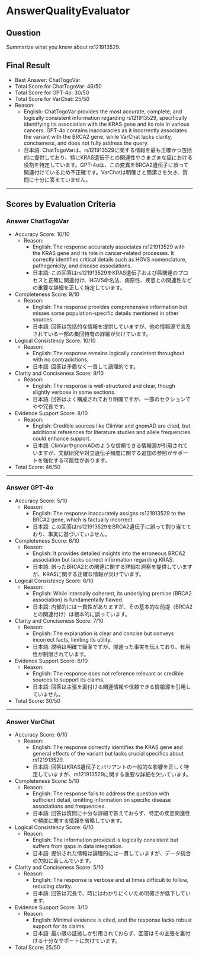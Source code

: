 # AnswerQualityEvaluator

## Question

Summarize what you know about rs121913529.

## Final Result

- Best Answer: ChatTogoVar
- Total Score for ChatTogoVar: 46/50
- Total Score for GPT-4o: 30/50
- Total Score for VarChat: 25/50
- Reason:
  - English: ChatTogoVar provides the most accurate, complete, and logically consistent information regarding rs121913529, specifically identifying its association with the KRAS gene and its role in various cancers. GPT-4o contains inaccuracies as it incorrectly associates the variant with the BRCA2 gene, while VarChat lacks clarity, conciseness, and does not fully address the query.
  - 日本語: ChatTogoVarは、rs121913529に関する情報を最も正確かつ包括的に提供しており、特にKRAS遺伝子との関連性やさまざまな癌における役割を特定しています。GPT-4oは、この変異をBRCA2遺伝子に誤って関連付けているため不正確です。VarChatは明確さと簡潔さを欠き、質問に十分に答えていません。

---

## Scores by Evaluation Criteria

### Answer ChatTogoVar
- Accuracy Score: 10/10
  - Reason: 
    - English: The response accurately associates rs121913529 with the KRAS gene and its role in cancer-related processes. It correctly identifies critical details such as HGVS nomenclature, pathogenicity, and disease associations.
    - 日本語: この回答はrs121913529をKRAS遺伝子および癌関連のプロセスと正確に関連付け、HGVS命名法、病原性、疾患との関連性などの重要な詳細を正しく特定しています。
- Completeness Score: 9/10
  - Reason: 
    - English: The response provides comprehensive information but misses some population-specific details mentioned in other sources.
    - 日本語: 回答は包括的な情報を提供していますが、他の情報源で言及されている一部の集団特有の詳細が欠けています。
- Logical Consistency Score: 10/10
  - Reason: 
    - English: The response remains logically consistent throughout with no contradictions.
    - 日本語: 回答は矛盾なく一貫して論理的です。
- Clarity and Conciseness Score: 9/10
  - Reason: 
    - English: The response is well-structured and clear, though slightly verbose in some sections.
    - 日本語: 回答はよく構成されており明確ですが、一部のセクションでやや冗長です。
- Evidence Support Score: 8/10
  - Reason: 
    - English: Credible sources like ClinVar and gnomAD are cited, but additional references for literature studies and allele frequencies could enhance support.
    - 日本語: ClinVarやgnomADのような信頼できる情報源が引用されていますが、文献研究や対立遺伝子頻度に関する追加の参照がサポートを強化する可能性があります。
- Total Score: 46/50

---

### Answer GPT-4o
- Accuracy Score: 5/10
  - Reason: 
    - English: The response inaccurately assigns rs121913529 to the BRCA2 gene, which is factually incorrect.
    - 日本語: この回答はrs121913529をBRCA2遺伝子に誤って割り当てており、事実に基づいていません。
- Completeness Score: 6/10
  - Reason: 
    - English: It provides detailed insights into the erroneous BRCA2 association but lacks correct information regarding KRAS.
    - 日本語: 誤ったBRCA2との関連に関する詳細な洞察を提供していますが、KRASに関する正確な情報が欠けています。
- Logical Consistency Score: 6/10
  - Reason: 
    - English: While internally coherent, its underlying premise (BRCA2 association) is fundamentally flawed.
    - 日本語: 内部的には一貫性がありますが、その基本的な前提（BRCA2との関連付け）は根本的に誤っています。
- Clarity and Conciseness Score: 7/10
  - Reason: 
    - English: The explanation is clear and concise but conveys incorrect facts, limiting its utility.
    - 日本語: 説明は明確で簡潔ですが、間違った事実を伝えており、有用性が制限されています。
- Evidence Support Score: 6/10
  - Reason: 
    - English: The response does not reference relevant or credible sources to support its claims.
    - 日本語: 回答は主張を裏付ける関連情報や信頼できる情報源を引用していません。
- Total Score: 30/50

---

### Answer VarChat
- Accuracy Score: 6/10
  - Reason: 
    - English: The response correctly identifies the KRAS gene and general effects of the variant but lacks crucial specifics about rs121913529.
    - 日本語: 回答はKRAS遺伝子とバリアントの一般的な影響を正しく特定していますが、rs121913529に関する重要な詳細を欠いています。
- Completeness Score: 5/10
  - Reason: 
    - English: The response fails to address the question with sufficient detail, omitting information on specific disease associations and frequencies.
    - 日本語: 回答は質問に十分な詳細で答えておらず、特定の疾患関連性や頻度に関する情報を省略しています。
- Logical Consistency Score: 6/10
  - Reason: 
    - English: The information provided is logically consistent but suffers from gaps in data integration.
    - 日本語: 提供された情報は論理的には一貫していますが、データ統合の欠如に苦しんでいます。
- Clarity and Conciseness Score: 5/10
  - Reason: 
    - English: The response is verbose and at times difficult to follow, reducing clarity.
    - 日本語: 回答は冗長で、時にはわかりにくいため明確さが低下しています。
- Evidence Support Score: 3/10
  - Reason: 
    - English: Minimal evidence is cited, and the response lacks robust support for its claims.
    - 日本語: 最小限の証拠しか引用されておらず、回答はその主張を裏付ける十分なサポートに欠けています。
- Total Score: 25/50